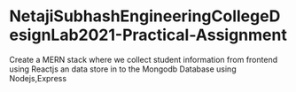 # NetajiSubhashEngineeringCollegeDesignLab2021-Practical-Assignment
Create a MERN stack where we collect student information from frontend using Reactjs an data store in to the Mongodb Database using Nodejs,Express
